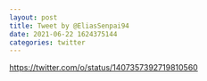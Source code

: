 ```yaml
--- 
layout: post 
title: Tweet by @EliasSenpai94 
date: 2021-06-22 1624375144 
categories: twitter 
--- 
```

https://twitter.com/o/status/1407357392719810560